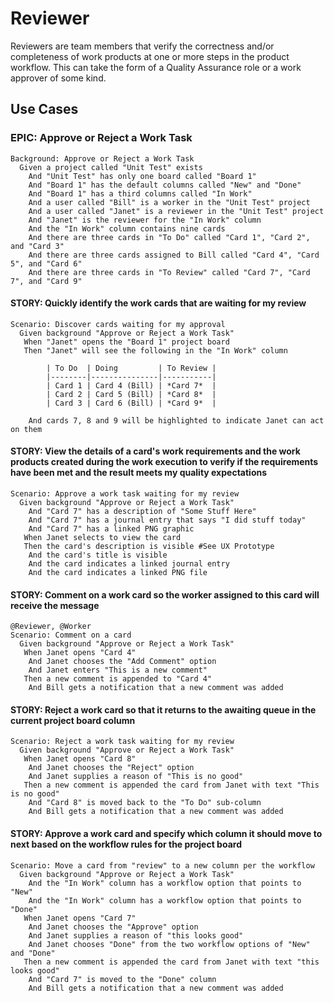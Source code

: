 # Reviewer

Reviewers are team members that verify the correctness and/or completeness of work products at one or more steps in the product workflow. This can take the form of a Quality Assurance role or a work approver of some kind.

## Use Cases

### EPIC: Approve or Reject a Work Task

```Gherkin
Background: Approve or Reject a Work Task
  Given a project called "Unit Test" exists
    And "Unit Test" has only one board called "Board 1"
    And "Board 1" has the default columns called "New" and "Done"
    And "Board 1" has a third columns called "In Work"
    And a user called "Bill" is a worker in the "Unit Test" project
    And a user called "Janet" is a reviewer in the "Unit Test" project
    And "Janet" is the reviewer for the "In Work" column
    And the "In Work" column contains nine cards
    And there are three cards in "To Do" called "Card 1", "Card 2", and "Card 3"
    And there are three cards assigned to Bill called "Card 4", "Card 5", and "Card 6"
    And there are three cards in "To Review" called "Card 7", "Card 7", and "Card 9"
```

#### STORY: Quickly identify the work cards that are waiting for my review

```Gherkin
Scenario: Discover cards waiting for my approval
  Given background "Approve or Reject a Work Task"
   When "Janet" opens the "Board 1" project board
   Then "Janet" will see the following in the "In Work" column
   
        | To Do  | Doing         | To Review |
        |--------|---------------|-----------|
        | Card 1 | Card 4 (Bill) | *Card 7*  |
        | Card 2 | Card 5 (Bill) | *Card 8*  |
        | Card 3 | Card 6 (Bill) | *Card 9*  |

    And cards 7, 8 and 9 will be highlighted to indicate Janet can act on them
```

#### STORY: View the details of a card's work requirements and the work products created during the work execution to verify if the requirements have been met and the result meets my quality expectations

```Gherkin
Scenario: Approve a work task waiting for my review
  Given background "Approve or Reject a Work Task"
    And "Card 7" has a description of "Some Stuff Here"
    And "Card 7" has a journal entry that says "I did stuff today"
    And "Card 7" has a linked PNG graphic
   When Janet selects to view the card
   Then the card's description is visible #See UX Prototype 
    And the card's title is visible
    And the card indicates a linked journal entry
    And the card indicates a linked PNG file
```

#### STORY: Comment on a work card so the worker assigned to this card will receive the message

```Gherkin
@Reviewer, @Worker
Scenario: Comment on a card
  Given background "Approve or Reject a Work Task"
   When Janet opens "Card 4"
    And Janet chooses the "Add Comment" option
    And Janet enters "This is a new comment"
   Then a new comment is appended to "Card 4"
    And Bill gets a notification that a new comment was added
```

#### STORY: Reject a work card so that it returns to the awaiting queue in the current project board column

```Gherkin
Scenario: Reject a work task waiting for my review
  Given background "Approve or Reject a Work Task"
   When Janet opens "Card 8"
    And Janet chooses the "Reject" option
    And Janet supplies a reason of "This is no good"
   Then a new comment is appended the card from Janet with text "This is no good"
    And "Card 8" is moved back to the "To Do" sub-column
    And Bill gets a notification that a new comment was added
```

#### STORY: Approve a work card and specify which column it should move to next based on the workflow rules for the project board

```Gherkin
Scenario: Move a card from "review" to a new column per the workflow
  Given background "Approve or Reject a Work Task"    
    And the "In Work" column has a workflow option that points to "New"
    And the "In Work" column has a workflow option that points to "Done"
   When Janet opens "Card 7"
    And Janet chooses the "Approve" option
    And Janet supplies a reason of "this looks good"
    And Janet chooses "Done" from the two workflow options of "New" and "Done"
   Then a new comment is appended the card from Janet with text "this looks good"
    And "Card 7" is moved to the "Done" column
    And Bill gets a notification that a new comment was added
```
